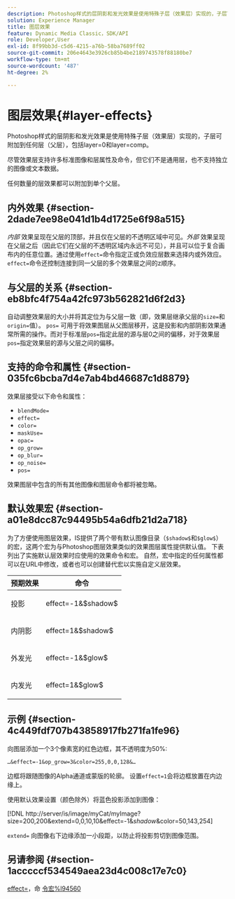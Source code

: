 ```yaml
---
description: Photoshop样式的层阴影和发光效果是使用特殊子层（效果层）实现的，子层可附加到任何层（父层），包括layer=0和layer=comp。
solution: Experience Manager
title: 图层效果
feature: Dynamic Media Classic，SDK/API
role: Developer,User
exl-id: 8f99bb3d-c5d6-4215-a76b-58ba7689ff02
source-git-commit: 206e4643e3926cb85b4be2189743578f88180be7
workflow-type: tm+mt
source-wordcount: '487'
ht-degree: 2%

---
```


# 图层效果{#layer-effects}

Photoshop样式的层阴影和发光效果是使用特殊子层（效果层）实现的，子层可附加到任何层（父层），包括layer=0和layer=comp。

尽管效果层支持许多标准图像和层属性及命令，但它们不是通用层，也不支持独立的图像或文本数据。

任何数量的层效果都可以附加到单个父层。

## 内外效果 {#section-2dade7ee98e041d1b4d1725e6f98a515}

*内部* 效果呈现在父层的顶部，并且仅在父层的不透明区域中可见。*外部* 效果呈现在父层之后（因此它们在父层的不透明区域内永远不可见），并且可以位于复合画布内的任意位置。通过使用`effect=`命令指定正或负效应层数来选择内或外效应。 `effect=`命令还控制连接到同一父层的多个效果层之间的z顺序。

## 与父层的关系 {#section-eb8bfc4f754a42fc973b562821d6f2d3}

自动调整效果层的大小并将其定位为与父层一致（即，效果层继承父层的`size=`和`origin=`值）。 `pos=` 可用于将效果图层从父图层移开，这是投影和内部阴影效果通常所需的操作。而对于标准层`pos=`指定此层的源与层0之间的偏移，对于效果层`pos=`指定效果层的源与父层之间的偏移。

## 支持的命令和属性 {#section-035fc6bcba7d4e7ab4bd46687c1d8879}

效果层接受以下命令和属性：

* `blendMode=`
* `effect=`
* `color=`
* `maskUse=`
* `opac=`
* `op_grow=`
* `op_blur=`
* `op_noise=`
* `pos=`

效果图层中包含的所有其他图像和图层命令都将被忽略。

## 默认效果宏 {#section-a01e8dcc87c94495b54a6dfb21d2a718}

为了方便使用图层效果，IS提供了两个带有默认图像目录（`$shadow$`和`$glow$`）的宏，这两个宏为与Photoshop图层效果类似的效果图层属性提供默认值。 下表列出了实施默认层效果时应使用的效果命令和宏。 自然，宏中指定的任何属性都可以在URL中修改，或者也可以创建替代宏以实施自定义层效果。

<table id="table_8089C41AD1F24223A58C7DD8F4DDF73C"> 
 <thead> 
  <tr> 
   <th class="entry"> <b> 预期效果</b> </th> 
   <th class="entry"> <b> 命令</b> </th> 
  </tr> 
 </thead>
 <tbody> 
  <tr> 
   <td> <p> 投影 </p> </td> 
   <td> <p> <span class="codeph"> effect=-1&amp;$shadow$</span> </p> </td> 
  </tr> 
  <tr> 
   <td> <p> 内阴影 </p> </td> 
   <td> <p> <span class="codeph"> effect=1&amp;$shadow$</span> </p> </td> 
  </tr> 
  <tr> 
   <td> <p> 外发光 </p> </td> 
   <td> <p> <span class="codeph"> effect=-1&amp;$glow$</span> </p> </td> 
  </tr> 
  <tr> 
   <td> <p> 内发光 </p> </td> 
   <td> <p> <span class="codeph"> effect=1&amp;$glow$</span> </p> </td> 
  </tr> 
 </tbody> 
</table>

## 示例 {#section-4c449fdf707b43858917fb271fa1fe96}

向图层添加一个3个像素宽的红色边框，其不透明度为50%:

`…&effect=-1&op_grow=3&color=255,0,0,128&…`

边框将跟随图像的Alpha通道或蒙版的轮廓。 设置`effect=1`会将边框放置在内边缘上。

使用默认效果设置（颜色除外）将蓝色投影添加到图像：

[!DNL http://server/is/image/myCat/myImage?size=200,200&extend=0,0,10,10&effect=-1&$shadow$&color=50,143,254]

`extend=` 向图像右下边缘添加一小段距，以防止将投影剪切到图像范围。

## 另请参阅 {#section-1acccccf534549aea23d4c008c17e7c0}

[effect=](../../../../../is-api/http-ref/image-serving-api-ref/c-http-protocol-reference/c-command-reference/r-effect.md#reference-b1296c4afed047fb921bbc1e33752135)，命 [令宏%l94560](../../../../../is-api/http-ref/image-serving-api-ref/c-http-protocol-reference/c-syntax-and-features/r-is-http-command-macros.md#reference-ea2a9571c65a46da83eca27d0013cbf9)
